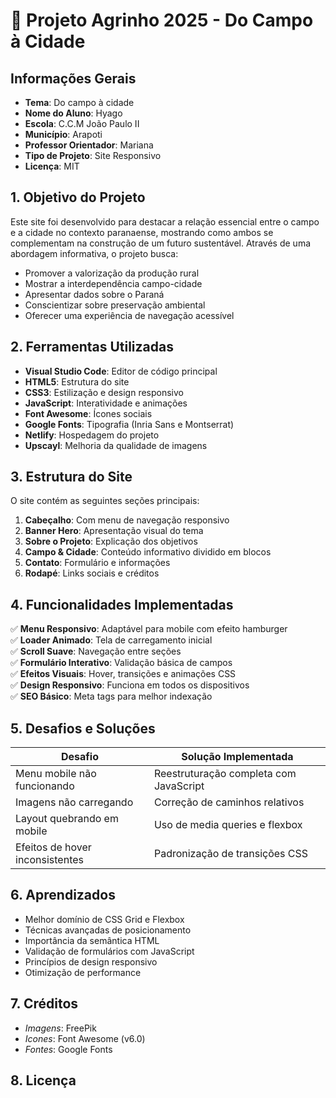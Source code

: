 # 📝 Projeto Agrinho 2025 - Do Campo à Cidade

## Informações Gerais
- **Tema**: Do campo à cidade
- **Nome do Aluno**: Hyago
- **Escola**: C.C.M João Paulo II
- **Município**: Arapoti
- **Professor Orientador**: Mariana
- **Tipo de Projeto**: Site Responsivo
- **Licença**: MIT

## 1. Objetivo do Projeto
Este site foi desenvolvido para destacar a relação essencial entre o campo e a cidade no contexto paranaense, mostrando como ambos se complementam na construção de um futuro sustentável. Através de uma abordagem informativa, o projeto busca:

- Promover a valorização da produção rural
- Mostrar a interdependência campo-cidade
- Apresentar dados sobre o Paraná
- Conscientizar sobre preservação ambiental
- Oferecer uma experiência de navegação acessível

## 2. Ferramentas Utilizadas
- **Visual Studio Code**: Editor de código principal
- **HTML5**: Estrutura do site
- **CSS3**: Estilização e design responsivo
- **JavaScript**: Interatividade e animações
- **Font Awesome**: Ícones sociais
- **Google Fonts**: Tipografia (Inria Sans e Montserrat)
- **Netlify**: Hospedagem do projeto
- **Upscayl**: Melhoria da qualidade de imagens


## 3. Estrutura do Site
O site contém as seguintes seções principais:

1. **Cabeçalho**: Com menu de navegação responsivo
2. **Banner Hero**: Apresentação visual do tema
3. **Sobre o Projeto**: Explicação dos objetivos
4. **Campo & Cidade**: Conteúdo informativo dividido em blocos
5. **Contato**: Formulário e informações
6. **Rodapé**: Links sociais e créditos

## 4. Funcionalidades Implementadas
✅ **Menu Responsivo**: Adaptável para mobile com efeito hamburger  
✅ **Loader Animado**: Tela de carregamento inicial  
✅ **Scroll Suave**: Navegação entre seções  
✅ **Formulário Interativo**: Validação básica de campos  
✅ **Efeitos Visuais**: Hover, transições e animações CSS  
✅ **Design Responsivo**: Funciona em todos os dispositivos  
✅ **SEO Básico**: Meta tags para melhor indexação  

## 5. Desafios e Soluções
| Desafio | Solução Implementada |
|---------|----------------------|
| Menu mobile não funcionando | Reestruturação completa com JavaScript |
| Imagens não carregando | Correção de caminhos relativos |
| Layout quebrando em mobile | Uso de media queries e flexbox |
| Efeitos de hover inconsistentes | Padronização de transições CSS |

## 6. Aprendizados
- Melhor domínio de CSS Grid e Flexbox
- Técnicas avançadas de posicionamento
- Importância da semântica HTML
- Validação de formulários com JavaScript
- Princípios de design responsivo
- Otimização de performance

## 7. Créditos

- *Imagens*: FreePik
- *Icones*: Font Awesome (v6.0)
- *Fontes*: Google Fonts


## 8. Licença